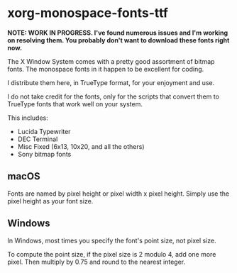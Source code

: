 # xorg-monospace-fonts-ttf

**NOTE: WORK IN PROGRESS.  I've found numerous issues and I'm working
on resolving them.  You probably don't want to download these fonts
right now.**

The X Window System comes with a pretty good assortment of bitmap
fonts.  The monospace fonts in it happen to be excellent for coding.

I distribute them here, in TrueType format, for your enjoyment and
use.

I do not take credit for the fonts, only for the scripts that convert
them to TrueType fonts that work well on your system.

This includes:

-   Lucida Typewriter
-   DEC Terminal
-   Misc Fixed (6x13, 10x20, and all the others)
-   Sony bitmap fonts

## macOS

Fonts are named by pixel height or pixel width x pixel height.
Simply use the pixel height as your font size.

## Windows

In Windows, most times you specify the font's point size, not pixel
size.

To compute the point size, if the pixel size is 2 modulo 4, add one
more pixel.  Then multiply by 0.75 and round to the nearest integer.
